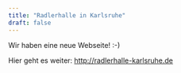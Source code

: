 ```yaml
---
title: "Radlerhalle in Karlsruhe"
draft: false
---
```


Wir haben eine neue Webseite! :-)

Hier geht es weiter: <a href="http://radlerhalle-karlsruhe.de">http://radlerhalle-karlsruhe.de</a>

